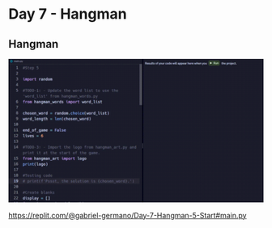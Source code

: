 # Day 7 - Hangman

## Hangman
![HangmanGIF](HangmanGIF.gif)

https://replit.com/@gabriel-germano/Day-7-Hangman-5-Start#main.py
